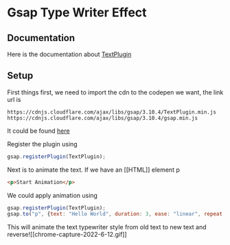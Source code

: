 # Gsap Type Writer Effect
## Documentation
Here is the documentation about [TextPlugin](https://greensock.com/docs/v3/Plugins/TextPlugin?_rid=62344)

## Setup
First things first, we need to import the cdn to the codepen we want, the link url is 
```link
https://cdnjs.cloudflare.com/ajax/libs/gsap/3.10.4/TextPlugin.min.js
https://cdnjs.cloudflare.com/ajax/libs/gsap/3.10.4/gsap.min.js
```

It could be found [here](https://greensock.com/docs/v3/Installation?checked=core,text#codepen)

Register the plugin using
```js
gsap.registerPlugin(TextPlugin);
```

Next is to animate the text. If we have an [[HTML]] element p
```html
<p>Start Animation</p>
```

We could apply animation using
```js
gsap.registerPlugin(TextPlugin);
gsap.to("p", {text: "Hello World", duration: 3, ease: "linear", repeat: 1, yoyo: true});
```

This will animate the text typewriter style from old text to new text and reverse![[chrome-capture-2022-6-12.gif]]
